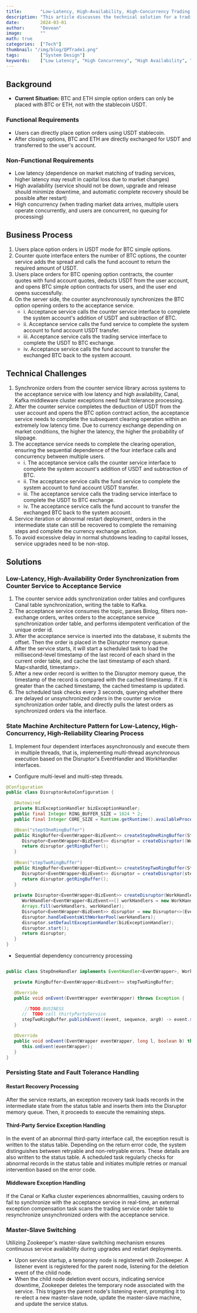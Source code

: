 ```yaml
---
title:       "Low-Latency, High-Availability, High-Concurrency Trading Service Technical Solution"
description: "This article discusses the technical solution for a trading service with low latency, high availability, and high concurrency, covering requirements, functional and non-functional requirements, core business processes, technical challenges, solutions, and core logic implementation using Canal, Kafka for low latency and low coupling, Disruptor for high concurrency, and Zookeeper for high availability."
date:        2024-03-01
author:      "Devean"
image:       ""
math: true
categories:  ["Tech"]
thumbnail: "/img/blog/QPTrade1.png"
tags:        ["System Design"]
keywords:    ["Low Latency", "High Concurrency", "High Availability", "System Design"]
---
```


## Background
+ **Current Situation:** BTC and ETH simple option orders can only be placed with BTC or ETH, not with the stablecoin USDT.

### Functional Requirements
+ Users can directly place option orders using USDT stablecoin.
+ After closing options, BTC and ETH are directly exchanged for USDT and transferred to the user's account.

### Non-Functional Requirements
+ Low latency (dependence on market matching of trading services, higher latency may result in capital loss due to market changes)
+ High availability (service should not be down, upgrade and release should minimize downtime, and automatic complete recovery should be possible after restart)
+ High concurrency (when trading market data arrives, multiple users operate concurrently, and users are concurrent, no queuing for processing)

## Business Process
1. Users place option orders in USDT mode for BTC simple options.
2. Counter quote interface enters the number of BTC options, the counter service adds the spread and calls the fund account to return the required amount of USDT.
3. Users place orders for BTC opening option contracts, the counter quotes with fund account quotes, deducts USDT from the user account, and opens BTC simple option contracts for users, and the user end opens successfully.
4. On the server side, the counter asynchronously synchronizes the BTC option opening orders to the acceptance service.
    + i. Acceptance service calls the counter service interface to complete the system account's addition of USDT and subtraction of BTC.
    + ii. Acceptance service calls the fund service to complete the system account to fund account USDT transfer.
    + iii. Acceptance service calls the trading service interface to complete the USDT to BTC exchange.
    + iv. Acceptance service calls the fund account to transfer the exchanged BTC back to the system account.

## Technical Challenges

1. Synchronize orders from the counter service library across systems to the acceptance service with low latency and high availability, Canal, Kafka middleware cluster exceptions need fault tolerance processing.
2. After the counter service completes the deduction of USDT from the user account and opens the BTC option contract action, the acceptance service needs to complete the subsequent clearing operation within an extremely low latency time. Due to currency exchange depending on market conditions, the higher the latency, the higher the probability of slippage.
3. The acceptance service needs to complete the clearing operation, ensuring the sequential dependence of the four interface calls and concurrency between multiple users.
    + i. The acceptance service calls the counter service interface to complete the system account's addition of USDT and subtraction of BTC.
    + ii. The acceptance service calls the fund service to complete the system account to fund account USDT transfer.
    + iii. The acceptance service calls the trading service interface to complete the USDT to BTC exchange.
    + iv. The acceptance service calls the fund account to transfer the exchanged BTC back to the system account.
4. Service iteration or abnormal restart deployment, orders in the intermediate state can still be recovered to complete the remaining steps and complete the currency exchange action.
5. To avoid excessive delay in normal shutdowns leading to capital losses, service upgrades need to be non-stop.

## Solutions

### Low-Latency, High-Availability Order Synchronization from Counter Service to Acceptance Service
1. The counter service adds synchronization order tables and configures Canal table synchronization, writing the table to Kafka.
2. The acceptance service consumes the topic, parses Binlog, filters non-exchange orders, writes orders to the acceptance service synchronization order table, and performs idempotent verification of the unique order id.
3. After the acceptance service is inserted into the database, it submits the offset. Then the order is placed in the Disruptor memory queue.
4. After the service starts, it will start a scheduled task to load the millisecond-level timestamp of the last record of each shard in the current order table, and cache the last timestamp of each shard. Map<shardId, timestamp>.
5. After a new order record is written to the Disruptor memory queue, the timestamp of the record is compared with the cached timestamp. If it is greater than the cached timestamp, the cached timestamp is updated.
6. The scheduled task checks every 3 seconds, querying whether there are delayed or unsynchronized orders in the counter service synchronization order table, and directly pulls the latest orders as synchronized orders via the interface.

### State Machine Architecture Pattern for Low-Latency, High-Concurrency, High-Reliability Clearing Process

1. Implement four dependent interfaces asynchronously and execute them in multiple threads, that is, implementing multi-thread asynchronous execution based on the Disruptor's EventHandler and WorkHandler interfaces.
+ Configure multi-level and multi-step threads.
```java
@Configuration
public class DisruptorAutoConfiguration {

   @Autowired
   private BizExceptionHandler bizExceptionHandler;
   public final Integer RING_BUFFER_SIZE = 1024 * 2;
   public final Integer CORE_SIZE = Runtime.getRuntime().availableProcessors();

   @Bean("steptOneRingBuffer")
   public RingBuffer<EventWrapper<BizEvent>> createStepOneRingBuffer(StepOneHandler stepOneHandler) {
      Disruptor<EventWrapper<BizEvent>> disruptor = createDisruptor((WorkHandler<EventWrapper<BizEvent>>) stepOneHandler, "stepOneHandler");
      return disruptor.getRingBuffer();
   }
   
   @Bean("stepTwoRingBuffer")
   public RingBuffer<EventWrapper<BizEvent>> createStepTwoRingBuffer(StepTwoHandler stepTwoHandler) {
      Disruptor<EventWrapper<BizEvent>> disruptor = createDisruptor(stepTwoHandler, "stepTwoHandler");
      return disruptor.getRingBuffer();
   }
   
   private Disruptor<EventWrapper<BizEvent>> createDisruptor(WorkHandler<EventWrapper<BizEvent>> workHandler, String workPrefix) {
      WorkHandler<EventWrapper<BizEvent>>[] workHandlers = new WorkHandler[CORE_SIZE];
      Arrays.fill(workHandlers, workHandler);
      Disruptor<EventWrapper<BizEvent>> disruptor = new Disruptor<>(EventWrapper::new, RING_BUFFER_SIZE, new DefaultThreadFactory(workPrefix), ProducerType.MULTI, new BlockingWaitStrategy());
      disruptor.handleEventsWithWorkerPool(workHandlers);
      disruptor.setDefaultExceptionHandler(bizExceptionHandler);
      disruptor.start();
      return disruptor;
   }
}
```
+ Sequential dependency concurrency processing

```java

public class StepOneHandler implements EventHandler<EventWrapper>, WorkHandler<EventWrapper> {

   private RingBuffer<EventWrapper<BizEvent>> stepTwoRingBuffer;

   @Override
   public void onEvent(EventWrapper eventWrapper) throws Exception {

       //TODO BUSINESS
      //  TODO call thirtyPartyService
      stepTwoRingBuffer.publishEvent((event, sequence, arg0) -> event.setEvent(arg0), eventWrapper.getEvent());
   }

   @Override
   public void onEvent(EventWrapper eventWrapper, long l, boolean b) throws Exception {
      this.onEvent(eventWrapper);
   }
}
```



### Persisting State and Fault Tolerance Handling

#### Restart Recovery Processing

After the service restarts, an exception recovery task loads records in the intermediate state from the status table and inserts them into the Disruptor memory queue. Then, it proceeds to execute the remaining steps.

#### Third-Party Service Exception Handling

In the event of an abnormal third-party interface call, the exception result is written to the status table. Depending on the return error code, the system distinguishes between retryable and non-retryable errors. These details are also written to the status table. A scheduled task regularly checks for abnormal records in the status table and initiates multiple retries or manual intervention based on the error code.

#### Middleware Exception Handling

If the Canal or Kafka cluster experiences abnormalities, causing orders to fail to synchronize with the acceptance service in real-time, an external exception compensation task scans the trading service order table to resynchronize unsynchronized orders with the acceptance service.

### Master-Slave Switching

Utilizing Zookeeper's master-slave switching mechanism ensures continuous service availability during upgrades and restart deployments.

- Upon service startup, a temporary node is registered with Zookeeper. A listener event is registered for the parent node, listening for the deletion event of the child node.
- When the child node deletion event occurs, indicating service downtime, Zookeeper deletes the temporary node associated with the service. This triggers the parent node's listening event, prompting it to re-elect a new master-slave node, update the master-slave machine, and update the service status.
